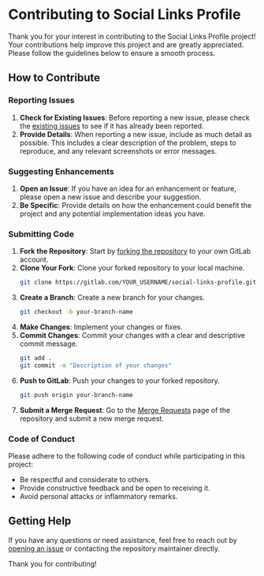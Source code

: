 # Contributing to Social Links Profile

Thank you for your interest in contributing to the Social Links Profile project! Your contributions help improve this project and are greatly appreciated. Please follow the guidelines below to ensure a smooth process.

## How to Contribute

### Reporting Issues

1. **Check for Existing Issues**: Before reporting a new issue, please check the [existing issues](https://gitlab.com/Yashi-Singh-9/social-links-profile/issues) to see if it has already been reported.
2. **Provide Details**: When reporting a new issue, include as much detail as possible. This includes a clear description of the problem, steps to reproduce, and any relevant screenshots or error messages.

### Suggesting Enhancements

1. **Open an Issue**: If you have an idea for an enhancement or feature, please open a new issue and describe your suggestion.
2. **Be Specific**: Provide details on how the enhancement could benefit the project and any potential implementation ideas you have.

### Submitting Code

1. **Fork the Repository**: Start by [forking the repository](https://gitlab.com/Yashi-Singh-9/social-links-profile/-/forks) to your own GitLab account.
2. **Clone Your Fork**: Clone your forked repository to your local machine.
   ```bash
   git clone https://gitlab.com/YOUR_USERNAME/social-links-profile.git
   ```
3. **Create a Branch**: Create a new branch for your changes.
   ```bash
   git checkout -b your-branch-name
   ```
4. **Make Changes**: Implement your changes or fixes.
5. **Commit Changes**: Commit your changes with a clear and descriptive commit message.
   ```bash
   git add .
   git commit -m "Description of your changes"
   ```
6. **Push to GitLab**: Push your changes to your forked repository.
   ```bash
   git push origin your-branch-name
   ```
7. **Submit a Merge Request**: Go to the [Merge Requests](https://gitlab.com/Yashi-Singh-9/social-links-profile/-/merge_requests) page of the repository and submit a new merge request.

### Code of Conduct

Please adhere to the following code of conduct while participating in this project:

- Be respectful and considerate to others.
- Provide constructive feedback and be open to receiving it.
- Avoid personal attacks or inflammatory remarks.

## Getting Help

If you have any questions or need assistance, feel free to reach out by [opening an issue](https://gitlab.com/Yashi-Singh-9/social-links-profile/-/issues) or contacting the repository maintainer directly.

Thank you for contributing!
